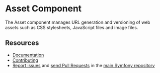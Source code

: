 Asset Component
===============

The Asset component manages URL generation and versioning of web assets such as
CSS stylesheets, JavaScript files and image files.

Resources
---------

 * [Documentation](https://symfony.com/doc/current/components/asset/introduction.html)
 * [Contributing](https://symfony.com/doc/current/contributing/index.html)
 * [Report issues](https://github.com/symfony/symfony/issues) and
   [send Pull Requests](https://github.com/symfony/symfony/pulls)
   in the [main Symfony repository](https://github.com/symfony/symfony)
